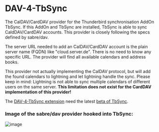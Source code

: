 # DAV-4-TbSync
The CalDAV/CardDAV provider for the Thunderbird synchronisation AddOn TbSync. If this AddOn and TbSync are installed, TbSync is able to sync CaldDAV/CardDAV accounts. This provider is closely following the specs defined by sabre/dav.

The server URL needed to add an CalDAV/CardDAV account is the plain server name (FQDN) like "cloud.server.de". There is no need to know any specific URL. The provider will find all available calendars and address books.

This provider not actually implementing the CalDAV protocol, but will add the found calendars to lightning and let lightning handle the sync. Please keep in mind: Lightning is not able to sync multiple calendars of different users on the same server.
**This limitation does not exist for the CardDAV implementation of this provider!**

The [DAV-4-TbSync extension](https://github.com/jobisoft/DAV-4-TbSync/releases) need the latest [beta of TbSync](https://github.com/jobisoft/TbSync/releases).

### Image of the sabre/dav provider hooked into TbSync:

![image](https://raw.githubusercontent.com/jobisoft/DAV-4-TbSync/master/screenshots/AddAccount.png)

